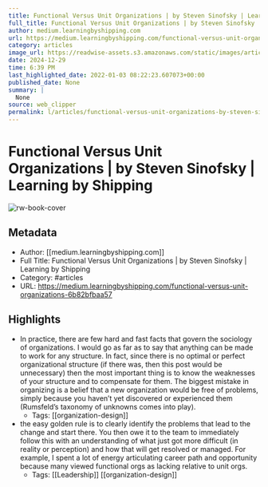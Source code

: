 ```yaml
---
title: Functional Versus Unit Organizations | by Steven Sinofsky | Learning by Shipping
full_title: Functional Versus Unit Organizations | by Steven Sinofsky | Learning by Shipping
author: medium.learningbyshipping.com
url: https://medium.learningbyshipping.com/functional-versus-unit-organizations-6b82bfbaa57
category: articles
image_url: https://readwise-assets.s3.amazonaws.com/static/images/article1.be68295a7e40.png
date: 2024-12-29
time: 6:39 PM
last_highlighted_date: 2022-01-03 08:22:23.607073+00:00
published_date: None
summary: |
  None
source: web_clipper
permalink: l/articles/functional-versus-unit-organizations-by-steven-sinofsky-learning-by-shipping
---
```

# Functional Versus Unit Organizations | by Steven Sinofsky | Learning by Shipping

![rw-book-cover](https://readwise-assets.s3.amazonaws.com/static/images/article1.be68295a7e40.png)

## Metadata
- Author: [[medium.learningbyshipping.com]]
- Full Title: Functional Versus Unit Organizations | by Steven Sinofsky | Learning by Shipping
- Category: #articles
- URL: https://medium.learningbyshipping.com/functional-versus-unit-organizations-6b82bfbaa57

## Highlights
- In practice, there are few hard and fast facts that govern the sociology of organizations. I would go as far as to say that anything can be made to work for any structure. In fact, since there is no optimal or perfect organizational structure (if there was, then this post would be unnecessary) then the most important thing is to know the weaknesses of your structure and to compensate for them. The biggest mistake in organizing is a belief that a new organization would be free of problems, simply because you haven’t yet discovered or experienced them (Rumsfeld’s taxonomy of unknowns comes into play).
    - Tags: [[organization-design]] 
- the easy golden rule is to clearly identify the problems that lead to the change and start there. You then owe it to the team to immediately follow this with an understanding of what just got more difficult (in reality or perception) and how that will get resolved or managed. For example, I spent a lot of energy articulating career path and opportunity because many viewed functional orgs as lacking relative to unit orgs.
    - Tags: [[Leadership]] [[organization-design]] 


